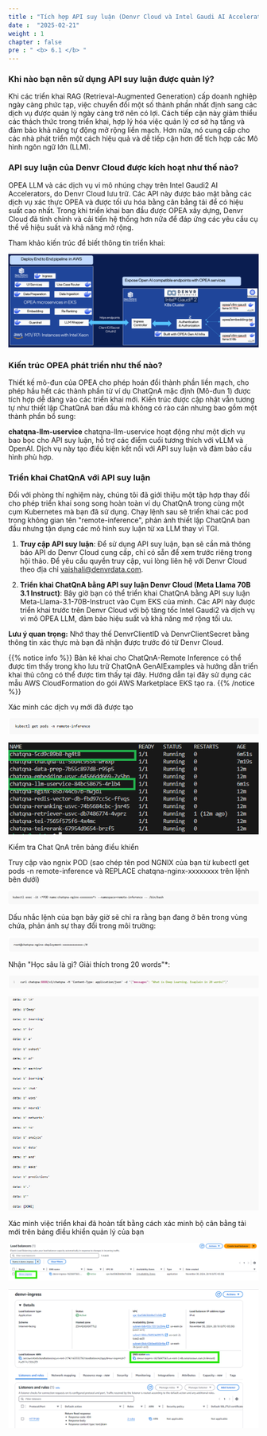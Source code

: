 ```yaml
---
title : "Tích hợp API suy luận (Denvr Cloud và Intel Gaudi AI Accelerator)"
date :  "2025-02-21" 
weight : 1 
chapter : false
pre : " <b> 6.1 </b> "
---
```

### Khi nào bạn nên sử dụng API suy luận được quản lý?

Khi các triển khai RAG (Retrieval-Augmented Generation) cấp doanh nghiệp ngày càng phức tạp, việc chuyển đổi một số thành phần nhất định sang các dịch vụ được quản lý ngày càng trở nên có lợi. Cách tiếp cận này giảm thiểu các thách thức trong triển khai, hợp lý hóa việc quản lý cơ sở hạ tầng và đảm bảo khả năng tự động mở rộng liền mạch. Hơn nữa, nó cung cấp cho các nhà phát triển một cách hiệu quả và dễ tiếp cận hơn để tích hợp các Mô hình ngôn ngữ lớn (LLM).

### API suy luận của Denvr Cloud được kích hoạt như thế nào?

OPEA LLM và các dịch vụ vi mô nhúng chạy trên Intel Gaudi2 AI Accelerators, do Denvr Cloud lưu trữ. Các API này được bảo mật bằng các dịch vụ xác thực OPEA và được tối ưu hóa bằng cân bằng tải để có hiệu suất cao nhất. Trong khi triển khai ban đầu được OPEA xây dựng, Denvr Cloud đã tinh chỉnh và cải tiến hệ thống hơn nữa để đáp ứng các yêu cầu cụ thể về hiệu suất và khả năng mở rộng.

Tham khảo kiến ​​trúc để biết thông tin triển khai:

![VPC](/images/image101.png)

### Kiến trúc OPEA phát triển như thế nào?

Thiết kế mô-đun của OPEA cho phép hoán đổi thành phần liền mạch, cho phép hầu hết các thành phần từ ví dụ ChatQnA mặc định (Mô-đun 1) được tích hợp dễ dàng vào các triển khai mới. Kiến trúc được cập nhật vẫn tương tự như thiết lập ChatQnA ban đầu mà không có rào cản nhưng bao gồm một thành phần bổ sung:

**chatqna-llm-uservice**
chatqna-llm-uservice hoạt động như một dịch vụ bao bọc cho API suy luận, hỗ trợ các điểm cuối tương thích với vLLM và OpenAI. Dịch vụ này tạo điều kiện kết nối với API suy luận và đảm bảo cấu hình phù hợp.

### Triển khai ChatQnA với API suy luận

Đối với phòng thí nghiệm này, chúng tôi đã giới thiệu một tập hợp thay đổi cho phép triển khai song song hoàn toàn ví dụ ChatQnA trong cùng một cụm Kubernetes mà bạn đã sử dụng. Chạy lệnh sau sẽ triển khai các pod trong không gian tên "remote-inference", phản ánh thiết lập ChatQnA ban đầu nhưng tận dụng các mô hình suy luận từ xa LLM thay vì TGI.

1. **Truy cập API suy luận**: Để sử dụng API suy luận, bạn sẽ cần mã thông báo API do Denvr Cloud cung cấp, chỉ có sẵn để xem trước riêng trong hội thảo. Để yêu cầu quyền truy cập, vui lòng liên hệ với Denvr Cloud theo địa chỉ vaishali@denvrdata.com.

2. **Triển khai ChatQnA bằng API suy luận Denvr Cloud (Meta Llama 70B 3.1 Instruct)**: Bây giờ bạn có thể triển khai ChatQnA bằng API suy luận Meta-Llama-3.1-70B-Instruct vào Cụm EKS của mình. Các API này được triển khai trước trên Denvr Cloud với bộ tăng tốc Intel Gaudi2 và dịch vụ vi mô OPEA LLM, đảm bảo hiệu suất và khả năng mở rộng tối ưu.

**Lưu ý quan trọng:**
Nhớ thay thế DenvrClientID và DenvrClientSecret bằng thông tin xác thực mà bạn đã nhận được trước đó từ Denvr Cloud.

{{% notice info %}}
Bản kê khai cho ChatQnA-Remote Inference có thể được tìm thấy trong kho lưu trữ ChatQnA GenAIExamples và hướng dẫn triển khai thủ công có thể được tìm thấy tại đây. Hướng dẫn tại đây sử dụng các mẫu AWS CloudFormation do gói AWS Marketplace EKS tạo ra.
{{% /notice %}}

Xác minh các dịch vụ mới đã được tạo

![VPC](/images/image102.png)

![VPC](/images/image103.png)

Kiểm tra Chat QnA trên bảng điều khiển

Truy cập vào ngnix POD (sao chép tên pod NGNIX của bạn từ kubectl get pods -n remote-inference và REPLACE chatqna-nginx-xxxxxxxx trên lệnh bên dưới)

![VPC](/images/image104.png)

Dấu nhắc lệnh của bạn bây giờ sẽ chỉ ra rằng bạn đang ở bên trong vùng chứa, phản ánh sự thay đổi trong môi trường:

![VPC](/images/image105.png)

Nhận "Học sâu là gì? Giải thích trong 20 words"*:

![VPC](/images/image106.png)

![VPC](/images/image107.png)

Xác minh việc triển khai đã hoàn tất bằng cách xác minh bộ cân bằng tải mới trên bảng điều khiển quản lý của bạn

![VPC](/images/image108.png)

![VPC](/images/image109.png)